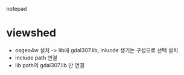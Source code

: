 notepad

# viewshed
- osgeo4w 설치 -> lib에 gdal307.lib, inlucde 생기는 구성으로 선택 설치
- include path 연결
- lib path의 gdal307.lib 만 연결